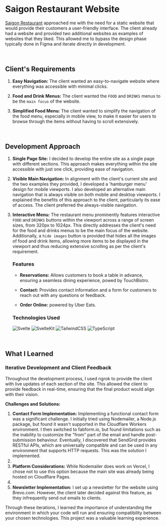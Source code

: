 
# Saigon Restaurant Website

[Saigon Restaurant](https://saigonottawa.com/) approached me with the need for a static website that would provide their customers a user-friendly interface. The client already had a website and provided two additional websites as examples of websites that they liked. This allowed me to bypass the design phase typically done in Figma and iterate directly in development.

<br/>

## Client's Requirements
1. **Easy Navigation:** The client wanted an easy-to-navigate website where everything was accessible with minimal clicks.
   
3. **Food and Drink Menus:** The client wanted the `FOOD` and `DRINKS` menus to be the `main focus` of the website.
   
5. **Simplified Food Menu:** The client wanted to simplify the navigation of the food menu, especially in mobile view, to make it easier for users to browse through the items without having to scroll extensively.

<br/>

## Development Approach 
1. **Single Page Site:** I decided to develop the entire site as a single page with different sections. This approach makes everything within the site accessible with just one click, providing ease of navigation.
   
3. **Visible Main Navigation:** In alignment with the client's current site and the two examples they provided, I developed a 'hamburger menu' design for mobile viewports. I also developed an alternative main navigation that is always visible on both mobile and desktop viewports. I explained the benefits of this approach to the client, particularly its ease of access. The client preferred the always-visible navigation.
  
5. **Interactive Menu:**  The restaurant menu prominently features interactive `FOOD` and `DRINKS` buttons within the viewport across a range of screen sizes, from 320px to 1024px. This directly addresses the client's need for the food and drinks menus to be the main focus of the website. Additionally, a `hide images` button is provided that hides all the images of food and drink items, allowing more items to be displayed in the viewport and thus reducing extensive scrolling as per the client's requirement.

   ### Features
    - **Reservations:** Allows customers to book a table in advance, ensuring a seamless dining experience, powed by TouchBistro.
      
    - **Contact:** Provides contact information and a form for customers to reach out with any questions or feedback.
      
    - **Order Online:** powered by Uber Eats.

    ### Technologies Used
    ![Svelte](https://img.shields.io/badge/svelte-%23f1413d.svg?style=for-the-badge&logo=svelte&logoColor=white) ![SvelteKit](https://img.shields.io/badge/SvelteKit-%23f1413d.svg?style=for-the-badge&logo=svelte&logoColor=white) ![TailwindCSS](https://img.shields.io/badge/tailwindcss-%2338B2AC.svg?style=for-the-badge&logo=tailwind-css&logoColor=white) ![TypeScript](https://img.shields.io/badge/typescript-%23007ACC.svg?style=for-the-badge&logo=typescript&logoColor=white)

<br/>

## What I Learned
### Iterative Development and Client Feedback
Throughout the development process, I used ngrok to provide the client with live updates of each section of the site. This allowed the client to provide feedback in real-time, ensuring that the final product would align with their vision.

**Challenges and Solutions:**
1. **Contact Form Implementation:** Implementing a functional contact form was a significant challenge. I initially tried using Nodemailer, a Node.js package, but found it wasn't supported in the Cloudflare Workers environment. I then switched to fabform.io, but found limitations such as the inability to customize the "from" part of the email and handle post-submission behaviour. Eventually, I discovered that SendGrid provides RESTful APIs, which are universally compatible and can be used in any environment that supports HTTP requests. This was the solution I implemented.
2. 
3. **Platform Considerations:** While Nodemailer does work on Vercel, I chose not to use this option because the main site was already being hosted on Cloudflare Pages.
4. 
5. **Newsletter Implementation:** I set up a newsletter for the website using Brevo.com. However, the client later decided against this feature, as they infrequently send out emails to clients.

Through these iterations, I learned the importance of understanding the environment in which your code will run and ensuring compatibility between your chosen technologies. This project was a valuable learning experience.
